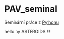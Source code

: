 # PAV_seminal


Seminární práce z [Pythonu](https://github.com/jbrezmorf/PAV_course)


hello.py ASTEROIDS !!!
